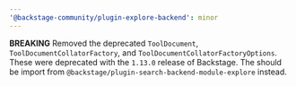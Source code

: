 ```yaml
---
'@backstage-community/plugin-explore-backend': minor
---
```


**BREAKING** Removed the deprecated `ToolDocument`, `ToolDocumentCollatorFactory`, and `ToolDocumentCollatorFactoryOptions`. These were deprecated with the `1.13.0` release of Backstage. The should be import from `@backstage/plugin-search-backend-module-explore` instead.
